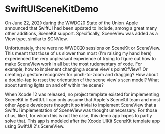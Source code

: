 # SwiftUISceneKitDemo

On June 22, 2020 during the WWDC20 State of the Union, Apple announced that SwiftUI had been updated to include, among a great many other 
additions, SceneKit support. Specifically, SceneView was added as a View type, similar to SCNView. 

Unfortunately, there were no WWDC20 sessions on SceneKit or SceneView. This meant that those of us slower than most (I'm raising my hand here) 
experienced the very unpleasant experience of trying to figure out how to make SceneView work in all but the most rudementary of code. 
For example, how to implement changing a scene view's pointOfView? Or creating a gesture recognizer for pinch-to-zoom and dragging? How about a 
double-tap to reset the orientation of the scene view's scen model? What about turning lights on and off within the scene? 

When Xcode 12 was released, no project template existed for implementing SceneKit in SwiftUI. I can only assume that Apple's SceneKit team and 
most other Apple developers thought it so trivial to implement SceneView that a SwiftUI implementation of SceneView was thought unnecessary. For 
those of us, like I, for whom this is not the case, this demo app hopes to partly solve that. This app is modeled after the Xcode UIKit SceneKit 
template app using SwiftUI 2's SceneView.
